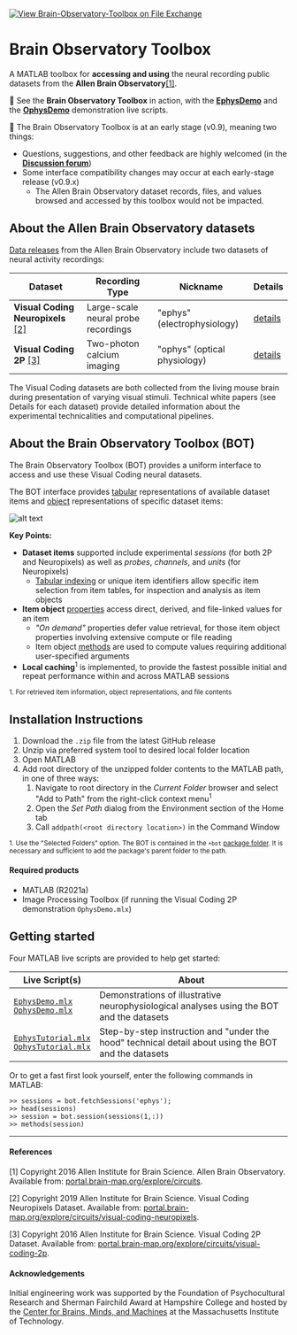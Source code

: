 [![View Brain-Observatory-Toolbox on File Exchange](https://www.mathworks.com/matlabcentral/images/matlab-file-exchange.svg)](https://www.mathworks.com/matlabcentral/fileexchange/90900-brain-observatory-toolbox)

# Brain Observatory Toolbox
A MATLAB toolbox for **accessing and using** the neural recording public datasets from the **Allen Brain Observatory**[\[1\]](#references). 

:eyes: See the **Brain Observatory Toolbox** in action, with the [**EphysDemo**](https://viewer.mathworks.com/?viewer=live_code&url=https%3A%2F%2Fwww.mathworks.com%2Fmatlabcentral%2Fmlc-downloads%2Fdownloads%2F85a3255c-4ff5-42ef-9c10-b441318b4322%2F501c4bc8-2509-40fc-aba0-323d33dff728%2Ffiles%2FEphysDemo.mlx&embed=web) and the [**OphysDemo**](https://viewer.mathworks.com/?viewer=live_code&url=https%3A%2F%2Fwww.mathworks.com%2Fmatlabcentral%2Fmlc-downloads%2Fdownloads%2F85a3255c-4ff5-42ef-9c10-b441318b4322%2F501c4bc8-2509-40fc-aba0-323d33dff728%2Ffiles%2FOphysDemo.mlx&embed=web) demonstration live scripts.

:construction: The Brain Observatory Toolbox is at an early stage (v0.9), meaning two things:
* Questions, suggestions, and other feedback are highly welcomed (in the **[Discussion forum](https://github.com/emeyers/Brain-Observatory-Toolbox/discussions/118)**)
* Some interface compatibility changes may occur at each early-stage release (v0.9.x)
  * The Allen Brain Observatory dataset records, files, and values browsed and accessed by this toolbox would not be impacted. 

## About the Allen Brain Observatory datasets
[Data releases](https://portal.brain-map.org/latest-data-release) from the Allen Brain Observatory include two datasets of neural activity recordings: 

| Dataset | Recording Type | Nickname | Details |
| --- | --- | --- | --- |
| **Visual Coding Neuropixels** [\[2\]](#references) | Large-scale neural probe recordings | "ephys" (electrophysiology) | [details](https://portal.brain-map.org/explore/circuits/visual-coding-neuropixels) |
| **Visual Coding 2P** [\[3\]](#references) | Two-photon calcium imaging | "ophys" (optical physiology) | [details](http://portal.brain-map.org/explore/circuits/visual-coding-2p) |

The Visual Coding datasets are both collected from the living mouse brain during presentation of varying visual stimuli. Technical white papers (see Details for each dataset) provide detailed information about the experimental technicalities and computational pipelines. 

## About the Brain Observatory Toolbox (BOT) 
 
The Brain Observatory Toolbox (BOT) provides a uniform interface to access and use these Visual Coding neural datasets. 

The BOT interface provides [tabular](https://www.mathworks.com/help/matlab/matlab_prog/access-data-in-a-table.html) representations of available dataset items and [object](https://www.mathworks.com/help/matlab/matlab_oop/operations-with-objects.html) representations of specific dataset items: 

![alt text](https://github.com/emeyers/Brain-Observatory-Toolbox/blob/backend/BOTDataSchematic.png?raw=true)

**Key Points:**
* **Dataset items** supported include experimental *sessions* (for both 2P and Neuropixels) as well as *probes*, *channels*, and *units* (for Neuropixels) 
  * [Tabular indexing](https://www.mathworks.com/help/matlab/matlab_prog/access-data-in-a-table.html) or unique item identifiers allow specific item selection from item tables, for inspection and analysis as item objects
* **Item object** [properties](https://www.mathworks.com/help/matlab/properties-storing-data-and-state.html) access direct, derived, and file-linked values for an item 
  * *"On demand"* properties defer value retrieval, for those item object properties involving extensive compute or file reading 
  * Item object [methods](https://www.mathworks.com/help/matlab/methods-defining-operations.html?s_tid=CRUX_lftnav) are used to compute values requiring additional user-specified arguments 
* **Local caching**<sup>1</sup> is implemented, to provide the fastest possible initial and repeat performance within and across MATLAB sessions

<sup>1. For retrieved item information, object representations, and file contents</sup>

## Installation Instructions

1. Download the `.zip` file from the latest GitHub release
2. Unzip via preferred system tool to desired local folder location
3. Open MATLAB 
4. Add root directory of the unzipped folder contents to the MATLAB path, in one of three ways: 
   1. Navigate to root directory in the *Current Folder* browser and select "Add to Path" from the right-click context menu<sup>1</sup>
   1. Open the *Set Path* dialog from the Environment section of the Home tab
   1. Call `addpath(<root directory location>)` in the Command Window
   
<sup>1. Use the "Selected Folders" option. The BOT is contained in the `+bot` [package folder](https://www.mathworks.com/help/matlab/matlab_oop/scoping-classes-with-packages.html). It is necessary and sufficient to add the package's parent folder to the path. </sup>

#### Required products
* MATLAB (R2021a)
* Image Processing Toolbox (if running the Visual Coding 2P demonstration `OphysDemo.mlx`)

## Getting started
Four MATLAB live scripts are provided to help get started: 

| Live Script(s) | About |
| --- | --- |
| [`EphysDemo.mlx`](https://viewer.mathworks.com/?viewer=live_code&url=https%3A%2F%2Fwww.mathworks.com%2Fmatlabcentral%2Fmlc-downloads%2Fdownloads%2F85a3255c-4ff5-42ef-9c10-b441318b4322%2F501c4bc8-2509-40fc-aba0-323d33dff728%2Ffiles%2FEphysDemo.mlx&embed=web)<br>[`OphysDemo.mlx`](https://viewer.mathworks.com/?viewer=live_code&url=https%3A%2F%2Fwww.mathworks.com%2Fmatlabcentral%2Fmlc-downloads%2Fdownloads%2F85a3255c-4ff5-42ef-9c10-b441318b4322%2F501c4bc8-2509-40fc-aba0-323d33dff728%2Ffiles%2FOphysDemo.mlx&embed=web) | Demonstrations of illustrative neurophysiological analyses using the BOT and the datasets| 
| [`EphysTutorial.mlx`](https://viewer.mathworks.com/?viewer=live_code&url=https%3A%2F%2Fwww.mathworks.com%2Fmatlabcentral%2Fmlc-downloads%2Fdownloads%2F85a3255c-4ff5-42ef-9c10-b441318b4322%2F501c4bc8-2509-40fc-aba0-323d33dff728%2Ffiles%2FEphysTutorial.mlx&embed=web)<br>[`OphysTutorial.mlx`](https://viewer.mathworks.com/?viewer=live_code&url=https%3A%2F%2Fwww.mathworks.com%2Fmatlabcentral%2Fmlc-downloads%2Fdownloads%2F85a3255c-4ff5-42ef-9c10-b441318b4322%2F501c4bc8-2509-40fc-aba0-323d33dff728%2Ffiles%2FOphysTutorial.mlx&embed=web) | Step-by-step instruction and "under the hood" technical detail about using the BOT and the datasets | 
 
 
Or to get a fast first look yourself, enter the following commands in MATLAB: 
```
>> sessions = bot.fetchSessions('ephys'); 
>> head(sessions) 
>> session = bot.session(sessions(1,:))
>> methods(session) 
```
----
#### References

[1] Copyright 2016 Allen Institute for Brain Science. Allen Brain Observatory. Available from: [portal.brain-map.org/explore/circuits](http://portal.brain-map.org/explore/circuits).

[2] Copyright 2019 Allen Institute for Brain Science. Visual Coding Neuropixels Dataset. Available from: [portal.brain-map.org/explore/circuits/visual-coding-neuropixels](https://portal.brain-map.org/explore/circuits/visual-coding-neuropixels).

[3] Copyright 2016 Allen Institute for Brain Science. Visual Coding 2P Dataset. Available from: [portal.brain-map.org/explore/circuits/visual-coding-2p](http://portal.brain-map.org/explore/circuits/visual-coding-2p).

#### Acknowledgements

Initial engineering work was supported by the Foundation of Psychocultural Research and Sherman Fairchild Award at Hampshire College and hosted by the [Center for Brains, Minds, and Machines](https://cbmm.mit.edu/) at the Massachusetts Institute of Technology. 

